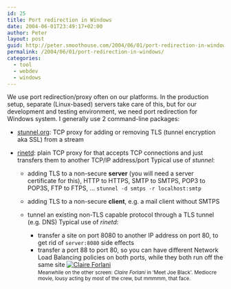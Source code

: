 ```yaml
---
id: 25
title: Port redirection in Windows
date: 2004-06-01T23:49:17+02:00
author: Peter
layout: post
guid: http://peter.smoothouse.com/2004/06/01/port-redirection-in-windows/
permalink: /2004/06/01/port-redirection-in-windows/
categories:
  - tool
  - webdev
  - windows
---
```

We use port redirection/proxy often on our platforms. In the production setup, separate (Linux-based) servers take care of this, but for our development and testing environment, we need port redirection for Windows system. I generally use 2 command-line packages:

  * [stunnel.org](http://www.stunnel.org/): TCP proxy for adding or removing TLS (tunnel encryption aka SSL) from a stream 
  * [rinetd](http://www.boutell.com/rinetd/): plain TCP proxy for that accepts TCP connections and just transfers them to another TCP/IP address/port 
    Typical use of _stunnel_: </li> 
    
      * adding TLS to a non-secure **server** (you will need a server certificate for this), HTTP to HTTPS, SMTP to SMTPS, POP3 to POP3S, FTP to FTPS, &#8230; `stunnel -d smtps -r localhost:smtp` 
      * adding TLS to a non-secure **client**, e.g. a mail client without SMTPS 
      * tunnel an existing non-TLS capable protocol through a TLS tunnel (e.g. DNS) 
        Typical use of _rinetd_: </li> 
        
          * transfer a site on port 8080 to another IP address on port 80, to get rid of `server:8080` side effects 
          * transfer a port 88 to port 80, so you can have different Network Load Balancing policies on both ports, while they both run off the same site 
            [<img src="http://gallery.claireforlani.com/albums/meetjoeblack/aah.thumb.jpg" alt="Claire Forlani" border="0" />](http://gallery.claireforlani.com/meetjoeblack)  
            <small>Meanwhile on the other screen: <i>Claire Forlani </i>in &#8216;Meet Joe Black'. Mediocre movie, lousy acting by most of the crew, but mmmmm, that face.</small></li>